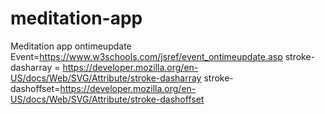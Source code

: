 # meditation-app
Meditation app
ontimeupdate Event=https://www.w3schools.com/jsref/event_ontimeupdate.asp
stroke-dasharray = https://developer.mozilla.org/en-US/docs/Web/SVG/Attribute/stroke-dasharray
stroke-dashoffset=https://developer.mozilla.org/en-US/docs/Web/SVG/Attribute/stroke-dashoffset

